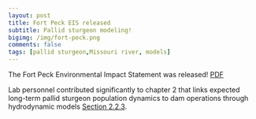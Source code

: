 ```yaml
---
layout: post
title: Fort Peck EIS released
subtitle: Pallid sturgeon modeling!
bigimg: /img/fort-peck.png
comments: false
tags: [pallid sturgeon,Missouri river, models]
---
```



The Fort Peck Environmental Impact Statement was released! [PDF](https://media.defense.gov/2021/Sep/24/2002861498/-1/-1/1/FPDTR_FEIS__MAIN_EIS.PDF)

Lab personnel contributed significantly to chapter 2 that links expected long-term 
pallid sturgeon population dynamics to dam operations through hydrodynamic models
[Section 2.2.3](https://media.defense.gov/2021/Sep/24/2002861498/-1/-1/1/FPDTR_FEIS__MAIN_EIS.PDF#page=[56]). 


